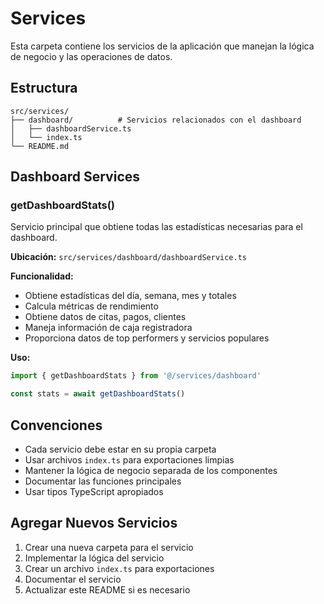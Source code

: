 # Services

Esta carpeta contiene los servicios de la aplicación que manejan la lógica de negocio y las operaciones de datos.

## Estructura

```
src/services/
├── dashboard/          # Servicios relacionados con el dashboard
│   ├── dashboardService.ts
│   └── index.ts
└── README.md
```

## Dashboard Services

### getDashboardStats()

Servicio principal que obtiene todas las estadísticas necesarias para el dashboard.

**Ubicación:** `src/services/dashboard/dashboardService.ts`

**Funcionalidad:**
- Obtiene estadísticas del día, semana, mes y totales
- Calcula métricas de rendimiento
- Obtiene datos de citas, pagos, clientes
- Maneja información de caja registradora
- Proporciona datos de top performers y servicios populares

**Uso:**
```typescript
import { getDashboardStats } from '@/services/dashboard'

const stats = await getDashboardStats()
```

## Convenciones

- Cada servicio debe estar en su propia carpeta
- Usar archivos `index.ts` para exportaciones limpias
- Mantener la lógica de negocio separada de los componentes
- Documentar las funciones principales
- Usar tipos TypeScript apropiados

## Agregar Nuevos Servicios

1. Crear una nueva carpeta para el servicio
2. Implementar la lógica del servicio
3. Crear un archivo `index.ts` para exportaciones
4. Documentar el servicio
5. Actualizar este README si es necesario
